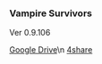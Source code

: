 ### **Vampire Survivors**
Ver 0.9.106

[Google Drive](https://docs.google.com/uc?id=1YSdxlc2L8XacRkDDr9ob8FtuEVxDRHPm)\n
[4share](https://4share.vn/f/7442474445404244)
